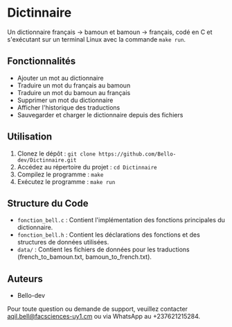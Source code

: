 # Dictinnaire

Un dictionnaire français -> bamoun et bamoun -> français, codé en C et s'exécutant sur un terminal Linux avec la commande `make run`.

## Fonctionnalités

- Ajouter un mot au dictionnaire
- Traduire un mot du français au bamoun
- Traduire un mot du bamoun au français
- Supprimer un mot du dictionnaire
- Afficher l'historique des traductions
- Sauvegarder et charger le dictionnaire depuis des fichiers

## Utilisation

1. Clonez le dépôt : `git clone https://github.com/Bello-dev/Dictinnaire.git`
2. Accédez au répertoire du projet : `cd Dictinnaire`
3. Compilez le programme : `make`
4. Exécutez le programme : `make run`

## Structure du Code

- `fonction_bell.c` : Contient l'implémentation des fonctions principales du dictionnaire.
- `fonction_bell.h` : Contient les déclarations des fonctions et des structures de données utilisées.
- `data/` : Contient les fichiers de données pour les traductions (french_to_bamoun.txt, bamoun_to_french.txt).

## Auteurs

- Bello-dev

Pour toute question ou demande de support, veuillez contacter aqil.bell@facsciences-uy1.cm ou via WhatsApp au +237621215284.
